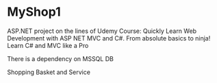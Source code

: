 # MyShop1
ASP.NET project on the lines of Udemy Course:
Quickly Learn Web Development with ASP NET MVC and C#. From absolute basics to ninja! Learn C# and MVC like a Pro

There is a dependency on MSSQL DB

Shopping Basket and Service
